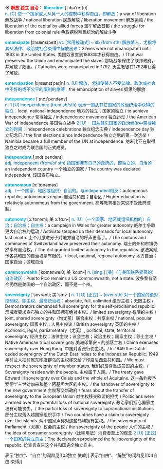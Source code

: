 ☀ <font color="red">**解放 独立 自治：**</font>
<font color="sky blue">**liberation**</font> [͵lɪbə'reɪʃn]  
<font color="#0070c0">n. [C] 使一个国家或人从另一人的控制中获得自由，即解放：</font>a war of liberation 解放战争 / national liberation 民族解放 / liberation movement 解放运动 / the liberation of the capital by allied forces 盟军解放首都 / the struggle for liberation from colonial rule 争取摆脱殖民统治的解放斗争
           
<font color="sky blue">**emancipate**</font> [ɪˈmænsɪpeɪt]
<font color="#0070c0">vt. [常用被动式] ~ sb (from sth) 解放某人，尤指将其从法律、政治或社会束缚中解放出来：</font>Slaves were not emancipated until 1863 in the United States. 美国奴隶直到1863年才获得自由。/ That war preserved the Union and emancipated the slaves 那场战争保住了联邦政府，并解放了奴隶。/ Catholics were emancipated in 1792. 天主教徒在1792年获得了解放。           

<font color="sky blue">**emancipation**</font> [ɪˌmænsɪˈpeɪʃn]
<font color="#0070c0">n. [U] 解放，尤指使某人不受法律、政治或社会中不好的或不公平的限制的束缚：</font>the emancipation of slaves 奴隶的解放

<font color="sky blue">**independence**</font> [͵ɪndɪ'pendəns]  
<font color="#0070c0">n. 1 [U] independence (from sb/sth) 表示一国从其它国家的政治统治中获得的独立：</font>local, national independence 地方的独立；国家的独立 / to achieve independence 获得独立 / independence movement 独立运动 / the American War of Independence 美国独立战争 <font color="#0070c0">2 [U] 一国从其它国家的政治统治中获得独立的时间：</font>independence celebrations 独立纪念庆典 / independence day 独立纪念日 / the first elections since independence 独立之后的第一次选举 / Namibia became a full member of the UN at independence. 纳米比亚在取得独立之时成为联合国的正式成员。

<font color="sky blue">**independent**</font> [͵ɪndɪ'pendənt]  
<font color="#0070c0">adj. independent (from/of sth) 指国家拥有自己的政府的，即独立的、自治的：</font>an independent country 一个独立的国家 / The country was declared independent. 该国宣布独立。

<font color="sky blue">**autonomous**</font> [ɔ:'tɒnəməs]  
<font color="#0070c0">adj.（一个国家、地区或组织）自治的。与independent相反：</font>autonomous republic, autonomous region 自治共和国；自治区 / Higher education is relatively autonomous from the government. 高等教育相对来说不受政府控制。
           
<font color="sky blue">**autonomy**</font> [ɔ:ˈtɒnəmi; 美 ɔ:ˈtɑ:n-]
<font color="#0070c0">n. [U]（一个国家、地区或组织机构的）自治；自治权；自主权：</font>a campaign in Wales for greater autonomy 威尔士争取更大自治权的运动 / Activists stepped up their demands for local autonomy last month. 上个月激进分子对地方自治的呼声更高了。/ The cantons and communes of Switzerland have preserved their autonomy. 瑞士的州和市镇仍然享有自治权。/ The Act granted limited autonomy to the republics. 该法案赋予各共和国的自治权是有限的。/ local, national, regional autonomy 地方自治；国家自治；区域自治

<font color="sky blue">**commonwealth**</font> [ˈkɒmənwelθ; 美 ˈkɑ:m-]
<font color="#0070c0">n. [sing.] [美]（与美国联系紧密的）自治政区：</font>Puerto Rico remains a US commonwealth, not a state. 波多黎各至今仍然是美国的一个自治政区，而不是一个州。          

<font color="sky blue">**sovereignty**</font> [ˈsɒvrənti; 美 ˈsɑ:v-]
<font color="#0070c0">n. 1 [U] [正式] ~ (over sth) 对一个国家的绝对控制权，即主权、最高统治权：</font>absolute, full, unlimited 绝对主权；无限主权 / Demonstrators demanded full sovereignty for the self-proclaimed republic. 示威者要求宣布独立的共和国拥有绝对主权。/ limited sovereignty 有限的主权 / joint, shared sovereignty（均尤英）联合主权；共享主权 / national, popular sovereignty 国家主权；人民主权论 / British sovereignty 英国的主权 / economic, legal, parliamentary（尤英）, political, state, territorial sovereignty 经济主权；法律主权；议会主权；政治主权；国家主权；领土主权 / Native American tribal sovereignty 美洲印第安人的部落主权 / China exercises sovereignty over Hong Kong. 中国对香港行使主权。/ In 1949 the Dutch ceded sovereignty of the Dutch East Indies to the Indonesian Republic. 1949年荷兰人把荷属东印度群岛的主权移交给了印度尼西亚共和国。/ We must respect the sovereignty of member states. 我们必须尊重成员国的主权。/ Sovereignty resides with the people. 主权属于人民。/ The treaty gave Edward III sovereignty over Calais and the whole of Aquitaine. 这一条约授予爱德华三世对加来和整个阿基坦大区的主权。/ the handover of sovereignty to the new government 主权移交新政府 / fears about the transfer of sovereignty to the European Union 对主权移交欧盟的担忧 / Politicians were alarmed over the potential loss of national sovereignty. 政治家们担心国家主权有可能丧失。/ the partial loss of sovereignty to supranational institutions 部分主权落入超国家组织手中 / Two countries have a claim to sovereignty over the islands. 两个国家声称对这些岛屿拥有主权。/ the sovereignty of Parliament（尤英）议会的主权 / the sovereignty of the people 人们的主权 / the idea of consumer sovereignty（比喻用法）消费者至上的观念 <font color="#0070c0">2 [U] [正式] 一个国家的独立自主：</font>The declaration proclaimed the full sovereignty of the republic. 份宣言宣告这个共和国完全独立自主。

表示“独立”、“自立”的词群见[[03独立 依赖]]
表示“自由”、“解脱”的词群见[[04自由 束缚]]
